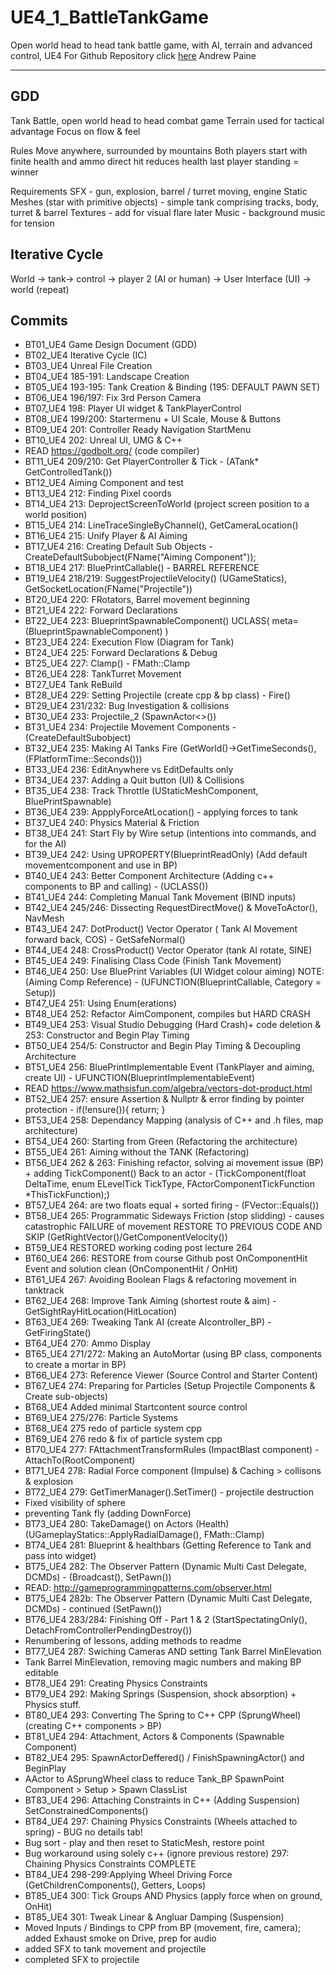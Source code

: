 
# UE4_1_BattleTankGame
Open world head to head tank battle game, with AI, terrain and advanced control, UE4
For Github Repository click [here](https://github.com/chineseburn/UE4_1_BattleTank)
Andrew Paine

---
## GDD

Tank Battle, open world head to head combat game
Terrain used for tactical advantage
Focus on flow & feel

Rules
Move anywhere, surrounded by mountains
Both players start with finite health and ammo
direct hit reduces health
last player standing = winner

Requirements
SFX - gun, explosion, barrel / turret moving, engine
Static Meshes (star with primitive objects) - simple tank comprising tracks, body, turret & barrel
Textures - add for visual flare later
Music - background music for tension

## Iterative Cycle
World -> tank-> control -> player 2 (AI or human) -> User Interface (UI) -> world (repeat)

## Commits
* BT01_UE4 Game Design Document (GDD)
* BT02_UE4 Iterative Cycle (IC)
* BT03_UE4 Unreal File Creation
* BT04_UE4 185-191: Landscape Creation
* BT05_UE4 193-195: Tank Creation & Binding (195: DEFAULT PAWN SET)
* BT06_UE4 196/197: Fix 3rd Person Camera
* BT07_UE4 198: Player UI widget & TankPlayerControl
* BT08_UE4 199/200: Startermenu + UI Scale, Mouse & Buttons
* BT09_UE4 201: Controller Ready Navigation StartMenu
* BT10_UE4 202: Unreal UI, UMG & C++
* READ https://godbolt.org/ (code compiler)
* BT11_UE4 209/210: Get PlayerController & Tick - (ATank* GetControlledTank())
* BT12_UE4 Aiming Component and test
* BT13_UE4 212: Finding Pixel coords
* BT14_UE4 213: DeprojectScreenToWorld (project screen position to a world position)
* BT15_UE4 214: LineTraceSingleByChannel(), GetCameraLocation()
* BT16_UE4 215: Unify Player & AI Aiming
* BT17_UE4 216: Creating Default Sub Objects - CreateDefaultSubobject<UTankAimingComponent>(FName("Aiming Component"));
* BT18_UE4 217: BluePrintCallable() -  BARREL REFERENCE
* BT19_UE4 218/219: SuggestProjectileVelocity() (UGameStatics), GetSocketLocation(FName("Projectile"))
* BT20_UE4 220: FRotators, Barrel movement beginning
* BT21_UE4 222: Forward Declarations
* BT22_UE4 223: BlueprintSpawnableComponent() UCLASS( meta=(BlueprintSpawnableComponent) )
* BT23_UE4 224: Execution Flow (Diagram for Tank)
* BT24_UE4 225: Forward Declarations & Debug
* BT25_UE4 227: Clamp() - FMath::Clamp<float>
* BT26_UE4 228: TankTurret Movement
* BT27_UE4 Tank ReBuild
* BT28_UE4 229: Setting Projectile (create cpp & bp class) - Fire()
* BT29_UE4 231/232: Bug Investigation & collisions
* BT30_UE4 233: Projectile_2 (SpawnActor<>())
* BT31_UE4 234: Projectile Movement Components - (CreateDefaultSubobject<UTankAimingComponent>)
* BT32_UE4 235: Making AI Tanks Fire (GetWorld()->GetTimeSeconds(), (FPlatformTime::Seconds()))
* BT33_UE4 236: EditAnywhere vs EditDefaults only
* BT34_UE4 237: Adding a Quit button (UI) & Collisions
* BT35_UE4 238: Track Throttle (UStaticMeshComponent, BluePrintSpawnable)
* BT36_UE4 239: AppplyForceAtLocation() - applying forces to tank
* BT37_UE4 240: Physics Material & Friction
* BT38_UE4 241: Start Fly by Wire setup (intentions into commands, and for the AI)
* BT39_UE4 242: Using UPROPERTY(BlueprintReadOnly) (Add default movementcomponent and use in BP)   
* BT40_UE4 243: Better Component Architecture (Adding c++ components to BP and calling) - (UCLASS())
* BT41_UE4 244: Completing Manual Tank Movement (BIND inputs)
* BT42_UE4 245/246: Dissecting RequestDirectMove() & MoveToActor(), NavMesh
* BT43_UE4 247: DotProduct() Vector Operator ( Tank AI Movement forward back, COS) - GetSafeNormal() 
* BT44_UE4 248: CrossProduct() Vector Operator (tank AI rotate, SINE)
* BT45_UE4 249: Finalising Class Code (Finish Tank Movement)
* BT46_UE4 250: Use BluePrint Variables (UI Widget colour aiming) NOTE: (Aiming Comp Reference) - (UFUNCTION(BlueprintCallable, Category = Setup))
* BT47_UE4 251: Using Enum(erations)
* BT48_UE4 252: Refactor AimComponent, compiles but HARD CRASH
* BT49_UE4 253: Visual Studio Debugging (Hard Crash)+ code deletion & 253: Constructor and Begin Play Timing
* BT50_UE4 254/5: Constructor and Begin Play Timing & Decoupling Architecture
* BT51_UE4 256: BluePrintImplementable Event (TankPlayer and aiming, create UI) - UFUNCTION(BlueprintImplementableEvent)
* READ https://www.mathsisfun.com/algebra/vectors-dot-product.html
* BT52_UE4 257: ensure Assertion & Nullptr & error finding by pointer protection - if(!ensure()){ return; }
* BT53_UE4 258: Dependancy Mapping (analysis of C++ and .h files, map architecture)
* BT54_UE4 260: Starting from Green (Refactoring the architecture)
* BT55_UE4 261: Aiming without the TANK (Refactoring)
* BT56_UE4 262 & 263: Finishing refactor, solving ai movement issue (BP) + adding TickComponent() Back to an actor - (TickComponent(float DeltaTime, enum ELevelTick TickType, FActorComponentTickFunction *ThisTickFunction);)
* BT57_UE4 264: are two floats equal + sorted firing - (FVector::Equals())
* BT58_UE4 265: Programmatic Sideways Friction (stop slidding) - causes catastrophic FAILURE of movement RESTORE TO PREVIOUS CODE AND SKIP (GetRightVector()/GetComponentVelocity())
* BT59_UE4 RESTORED working coding post lecture 264
* BT60_UE4 266: RESTORE from course Github post OnComponentHit Event and solution clean (OnComponentHit / OnHit)
* BT61_UE4 267: Avoiding Boolean Flags & refactoring movement in tanktrack
* BT62_UE4 268: Improve Tank Aiming (shortest route & aim) - GetSightRayHitLocation(HitLocation)
* BT63_UE4 269: Tweaking Tank AI (create AIcontroller_BP) - GetFiringState()
* BT64_UE4 270: Ammo Display
* BT65_UE4 271/272: Making an AutoMortar (using BP class, components to create a mortar in BP)
* BT66_UE4 273: Reference Viewer (Source Control and Starter Content)
* BT67_UE4 274: Preparing for Particles (Setup Projectile Components & Create sub-objects)
* BT68_UE4 Added minimal Startcontent source control
* BT69_UE4 275/276: Particle Systems
* BT68_UE4 275 redo of particle system cpp
* BT69_UE4 276 redo & fix of particle system cpp
* BT70_UE4 277: FAttachmentTransformRules (ImpactBlast component) - AttachTo(RootComponent) 
* BT71_UE4 278: Radial Force component (Impulse)  & Caching > collisons & explosion
* BT72_UE4 279: GetTimerManager().SetTimer() - projectile destruction
* Fixed visibility of sphere
* preventing Tank fly (adding DownForce)
* BT73_UE4 280: TakeDamage() on Actors (Health) (UGameplayStatics::ApplyRadialDamage(), FMath::Clamp<int32>)
* BT74_UE4 281: Blueprint & healthbars (Getting Reference to Tank and pass into widget)
* BT75_UE4 282: The Observer Pattern (Dynamic Multi Cast Delegate, DCMDs) - (Broadcast(), SetPawn())
* READ: http://gameprogrammingpatterns.com/observer.html
* BT75_UE4 282b: The Observer Pattern (Dynamic Multi Cast Delegate, DCMDs) - continued (SetPawn())
* BT76_UE4 283/284: Finishing Off - Part 1 & 2 (StartSpectatingOnly(), DetachFromControllerPendingDestroy())
* Renumbering of lessons, adding methods to readme
* BT77_UE4 287: Swiching Cameras AND setting Tank Barrel MinElevation
* Tank Barrel MinElevation, removing magic numbers and making BP editable
* BT78_UE4 291: Creating Physics Constraints
* BT79_UE4 292: Making Springs (Suspension, shock absorption) + Physics stuff.
* BT80_UE4 293: Converting The Spring to C++ CPP (SprungWheel) (creating C++ components > BP)
* BT81_UE4 294: Attachment, Actors & Components (Spawnable Component)
* BT82_UE4 295: SpawnActorDeffered() / FinishSpawningActor() and BeginPlay
* AActor to ASprungWheel class to reduce Tank_BP SpawnPoint Component > Setup > Spawn ClassList
* BT83_UE4 296: Attaching Constraints in C++ (Adding Suspension) SetConstrainedComponents()
* BT84_UE4 297: Chaining Physics Constraints (Wheels attached to spring) - BUG no details tab!
* Bug sort - play and then reset to StaticMesh, restore point
* Bug workaround using solely c++ (ignore previous restore) 297: Chaining Physics Constraints COMPLETE
* BT84_UE4 298-299:Applying Wheel Driving Force (GetChildrenComponents(), Getters, Loops)
* BT85_UE4 300: Tick Groups AND Physics (apply force when on ground, OnHit)
* BT85_UE4 301: Tweak Linear & Angluar Damping (Suspension)
* Moved Inputs / Bindings to CPP from BP (movement, fire, camera); added Exhaust smoke on Drive, prep for audio
* added SFX to tank movement and projectile
* completed SFX to projectile